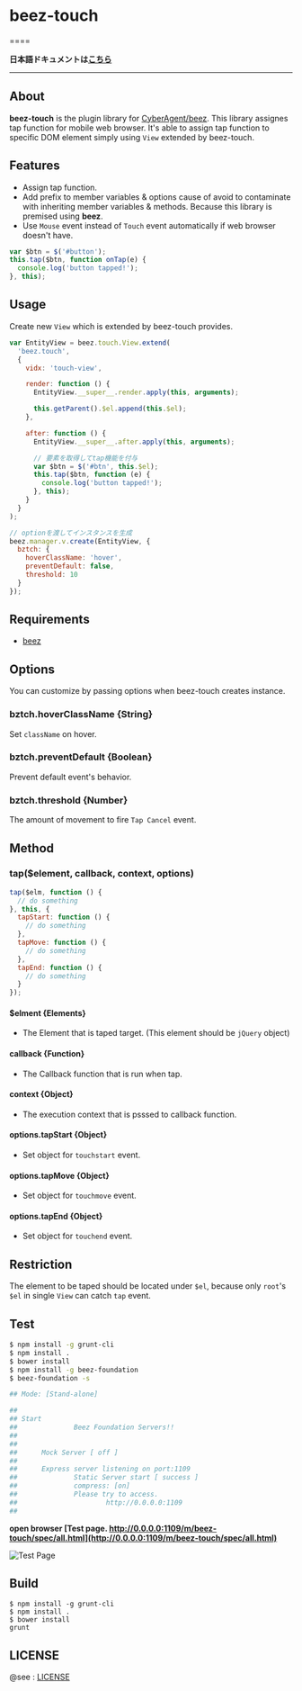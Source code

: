 # beez-touch
====

**日本語ドキュメントは[こちら](https://github.com/masakisueda/beez-touch/blob/master/README.md)**

---

## About

**beez-touch** is the plugin library for [CyberAgent/beez](https://github.com/CyberAgent/beez). This library assignes tap function for mobile web browser.
It's able to assign tap function to specific DOM element simply using `View` extended by beez-touch.

## Features

- Assign tap function.
- Add prefix to member variables & options cause of avoid to contaminate with inheriting member variables & methods. Because this library is premised using **beez**.
- Use `Mouse` event instead of `Touch` event automatically if web browser doesn't have.

```javascript
var $btn = $('#button');
this.tap($btn, function onTap(e) {
  console.log('button tapped!');
}, this);
```

## Usage

Create new `View` which is extended by beez-touch provides.

```javascript
var EntityView = beez.touch.View.extend(
  'beez.touch',
  {
    vidx: 'touch-view',

    render: function () {
      EntityView.__super__.render.apply(this, arguments);

      this.getParent().$el.append(this.$el);
    },

    after: function () {
      EntityView.__super__.after.apply(this, arguments);

      // 要素を取得してtap機能を付与
      var $btn = $('#btn', this.$el);
      this.tap($btn, function (e) {
        console.log('button tapped!');
      }, this);
    }
  }
);

// optionを渡してインスタンスを生成
beez.manager.v.create(EntityView, {
  bztch: {
    hoverClassName: 'hover',
    preventDefault: false,
    threshold: 10
  }
});

```

## Requirements
- [beez](https://github.com/CyberAgent/beez)

## Options

You can customize by passing options when beez-touch creates instance.

### bztch.hoverClassName {String}

Set `className` on hover.

### bztch.preventDefault {Boolean}

Prevent default event's behavior.

### bztch.threshold {Number}

The amount of movement to fire `Tap Cancel` event.

## Method

### tap($element, callback, context, options)

```javascript
tap($elm, function () {
  // do something
}, this, {
  tapStart: function () {
    // do something
  },
  tapMove: function () {
    // do something
  },
  tapEnd: function () {
    // do something
  }
});
```

#### $elment {Elements}
- The Element that is taped target. (This element should be `jQuery` object)

#### callback {Function}
- The Callback function that is run when tap.

#### context {Object}
- The execution context that is psssed to callback function.

#### options.tapStart {Object}
- Set object for `touchstart` event.

#### options.tapMove {Object}
- Set object for `touchmove` event.

#### options.tapEnd {Object}
- Set object for `touchend` event.


## Restriction

The element to be taped should be located under `$el`, because only `root`'s `$el` in single `View` can catch `tap` event.

## Test

```sh
$ npm install -g grunt-cli
$ npm install .
$ bower install
$ npm install -g beez-foundation
$ beez-foundation -s

## Mode: [Stand-alone]

##
## Start
##              Beez Foundation Servers!!
##
##
##      Mock Server [ off ]
##
##      Express server listening on port:1109
##              Static Server start [ success ]
##              compress: [on]
##              Please try to access.
##                      http://0.0.0.0:1109
##
```

**open browser [Test page. http://0.0.0.0:1109/m/beez-touch/spec/all.html](http://0.0.0.0:1109/m/beez-touch/spec/all.html)**

![Test Page](https://raw.github.com/masakisueda/beez-touch/master/screenshots/spec.png?token=381941__eyJzY29wZSI6IlJhd0Jsb2I6c2hpYnVjYWZlL2JlZXotdG91Y2gvbWFzdGVyL3NjcmVlbnNob3RzL3NwZWMucG5nIiwiZXhwaXJlcyI6MTM5NDAwMDkwNX0%3D--3efcaa2bb3d57302dc3ad328cabbf5a87fd97bef)

## Build

```
$ npm install -g grunt-cli
$ npm install .
$ bower install
grunt
```

## LICENSE

@see : [LICENSE](https://github.com/masakisueda/beez-touch/blob/master/LICENSE)
